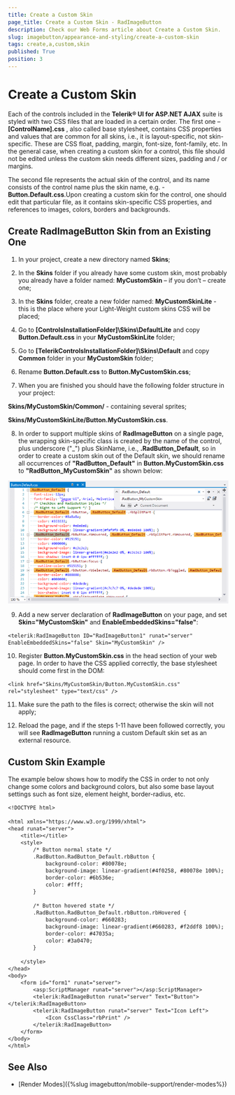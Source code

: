 ```yaml
---
title: Create a Custom Skin
page_title: Create a Custom Skin - RadImageButton
description: Check our Web Forms article about Create a Custom Skin.
slug: imagebutton/appearance-and-styling/create-a-custom-skin
tags: create,a,custom,skin
published: True
position: 3
---
```


# Create a Custom Skin

Each of the controls included in the **Telerik® UI for ASP.NET AJAX** suite is styled with two CSS files that are loaded in a certain order. The first one – **[ControlName].css** , also called base stylesheet, contains CSS properties and values that are common for all skins, i.e., it is layout-specific, not skin-specific. These are CSS float, padding, margin, font-size, font-family, etc. In the general case, when creating a custom skin for a control, this file should not be edited unless the custom skin needs different sizes, padding and / or margins.

The second file represents the actual skin of the control, and its name consists of the control name plus the skin name, e.g. - **Button.Default.css**.Upon creating a custom skin for the control, one should edit that particular file, as it contains skin-specific CSS properties, and references to images, colors, borders and backgrounds.

## Create RadImageButton Skin from an Existing One

1) In your project, create a new directory named **Skins**;

2) In the **Skins** folder if you already have some custom skin, most probably you already have a folder named: **MyCustomSkin** – if you don’t – create one;

3) In the **Skins** folder, create a new folder named: **MyCustomSkinLite** - this is the place where your Light-Weight custom skins CSS will be placed;

4) Go to **[ControlsInstallationFolder]\Skins\DefaultLite** and copy **Button.Default.css** in your **MyCustomSkinLite** folder;

5) Go to **[TelerikControlsInstallationFolder]\Skins\Default** and copy **Common** folder in your **MyCustomSkin** folder;

6) Rename **Button.Default.css** to **Button.MyCustomSkin.css**;

7) When you are finished you should have the following folder structure in your project:

**Skins/MyCustomSkin/Common/** - containing several sprites;

**Skins/MyCustomSkinLite/Button.MyCustomSkin.css**.

8) In order to support multiple skins of **RadImageButton** on a single page, the wrapping skin-specific class is created by the name of the control, plus underscore ("_") plus SkinName, i.e., **.RadButton_Default**, so in order to create a custom skin out of the Default skin, we should rename all occurrences of **"RadButton_Default"** in **Button.MyCustomSkin.css** to **"RadButton_MyCustomSkin"** as shown below:

![Rename Button Light](images/RenameButtonLight.png)

9) Add a new server declaration of **RadImageButton** on your page, and set **Skin="MyCustomSkin"** and **EnableEmbeddedSkins="false"**:

````ASP.NET
<telerik:RadImageButton ID="RadImageButton1" runat="server" EnableEmbeddedSkins="false" Skin="MyCustomSkin" />
````

10) Register **Button.MyCustomSkin.css** in the head section of your web page. In order to have the CSS applied correctly, the base stylesheet should come first in the DOM:

````ASP.NET
<link href="Skins/MyCustomSkin/Button.MyCustomSkin.css" rel="stylesheet" type="text/css" />
````

11) Make sure the path to the files is correct; otherwise the skin will not apply;

12) Reload the page, and if the steps 1-11 have been followed correctly, you will see **RadImageButton** running a custom Default skin set as an external resource.

## Custom Skin Example

The example below shows how to modify the CSS in order to not only change some colors and background colors, but also some base layout settings such as font size, element height, border-radius, etc.

````ASP.NET
<!DOCTYPE html>

<html xmlns="https://www.w3.org/1999/xhtml">
<head runat="server">
	<title></title>
	<style>
		/* Button normal state */
		.RadButton.RadButton_Default.rbButton {
			background-color: #80078e;
			background-image: linear-gradient(#4f0258, #80078e 100%);
			border-color: #6b536e;
			color: #fff;
		}

		/* Button hovered state */
		.RadButton.RadButton_Default.rbButton.rbHovered {
			background-color: #660283;
			background-image: linear-gradient(#660283, #f2ddf8 100%);
			border-color: #47035a;
			color: #3a0470;
		}

	</style>
</head>
<body>
	<form id="form1" runat="server">
		<asp:ScriptManager runat="server"></asp:ScriptManager>
		<telerik:RadImageButton runat="server" Text="Button"></telerik:RadImageButton>
		<telerik:RadImageButton runat="server" Text="Icon Left">
			<Icon CssClass="rbPrint" />
		</telerik:RadImageButton>
	</form>
</body>
</html>
````

## See Also

 * [Render Modes]({%slug imagebutton/mobile-support/render-modes%})
